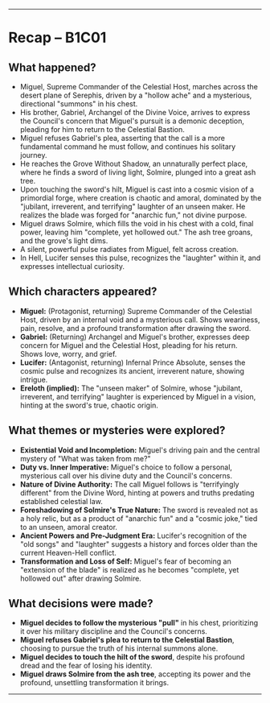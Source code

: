 ---

# Recap – B1C01

## What happened?
*   Miguel, Supreme Commander of the Celestial Host, marches across the desert plane of Serephis, driven by a "hollow ache" and a mysterious, directional "summons" in his chest.
*   His brother, Gabriel, Archangel of the Divine Voice, arrives to express the Council's concern that Miguel's pursuit is a demonic deception, pleading for him to return to the Celestial Bastion.
*   Miguel refuses Gabriel's plea, asserting that the call is a more fundamental command he must follow, and continues his solitary journey.
*   He reaches the Grove Without Shadow, an unnaturally perfect place, where he finds a sword of living light, Solmire, plunged into a great ash tree.
*   Upon touching the sword's hilt, Miguel is cast into a cosmic vision of a primordial forge, where creation is chaotic and amoral, dominated by the "jubilant, irreverent, and terrifying" laughter of an unseen maker. He realizes the blade was forged for "anarchic fun," not divine purpose.
*   Miguel draws Solmire, which fills the void in his chest with a cold, final power, leaving him "complete, yet hollowed out." The ash tree groans, and the grove's light dims.
*   A silent, powerful pulse radiates from Miguel, felt across creation.
*   In Hell, Lucifer senses this pulse, recognizes the "laughter" within it, and expresses intellectual curiosity.

## Which characters appeared?
*   **Miguel:** (Protagonist, returning) Supreme Commander of the Celestial Host, driven by an internal void and a mysterious call. Shows weariness, pain, resolve, and a profound transformation after drawing the sword.
*   **Gabriel:** (Returning) Archangel and Miguel's brother, expresses deep concern for Miguel and the Celestial Host, pleading for his return. Shows love, worry, and grief.
*   **Lucifer:** (Antagonist, returning) Infernal Prince Absolute, senses the cosmic pulse and recognizes its ancient, irreverent nature, showing intrigue.
*   **Ereloth (implied):** The "unseen maker" of Solmire, whose "jubilant, irreverent, and terrifying" laughter is experienced by Miguel in a vision, hinting at the sword's true, chaotic origin.

## What themes or mysteries were explored?
*   **Existential Void and Incompletion:** Miguel's driving pain and the central mystery of "What was taken from me?"
*   **Duty vs. Inner Imperative:** Miguel's choice to follow a personal, mysterious call over his divine duty and the Council's concerns.
*   **Nature of Divine Authority:** The call Miguel follows is "terrifyingly different" from the Divine Word, hinting at powers and truths predating established celestial law.
*   **Foreshadowing of Solmire's True Nature:** The sword is revealed not as a holy relic, but as a product of "anarchic fun" and a "cosmic joke," tied to an unseen, amoral creator.
*   **Ancient Powers and Pre-Judgment Era:** Lucifer's recognition of the "old songs" and "laughter" suggests a history and forces older than the current Heaven-Hell conflict.
*   **Transformation and Loss of Self:** Miguel's fear of becoming an "extension of the blade" is realized as he becomes "complete, yet hollowed out" after drawing Solmire.

## What decisions were made?
*   **Miguel decides to follow the mysterious "pull"** in his chest, prioritizing it over his military discipline and the Council's concerns.
*   **Miguel refuses Gabriel's plea to return to the Celestial Bastion**, choosing to pursue the truth of his internal summons alone.
*   **Miguel decides to touch the hilt of the sword**, despite his profound dread and the fear of losing his identity.
*   **Miguel draws Solmire from the ash tree**, accepting its power and the profound, unsettling transformation it brings.

---
